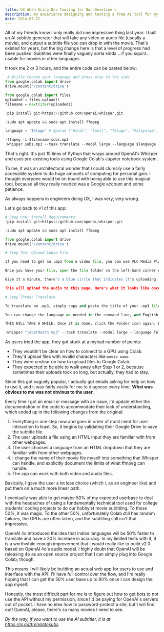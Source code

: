 ```yaml
---
title: UX When Using Dev Tooling for Non-Developers
description: my experience designing and testing a free AI tool for my friends.
date: 2024-07-22
---
```


All of my friends know I only really did one impressive thing last year: I built an AI subtitle generator that will take any video or audio file (usually a movie), and output a subtitle file you can drop in with the movie. That's existed for years, but the big change here is that a level of progress had been pushed: Subtitles were finally vaguely sorta kinda ...if you squint... usable for movies in other languages.

It took me 2 or 3 hours, and the entire code can be pasted below: 

```py
 # @title Choose your language and press play to the side
from google.colab import drive
drive.mount('/content/drive')

from google.colab import files
uploaded = files.upload()
filename = next(iter(uploaded))

!pip install git+https://github.com/openai/whisper.git

!sudo apt update && sudo apt install ffmpeg

language = 'Telugu' # @param ["Hindi", "Tamil", "Telugu", "Malayalam", "Punjabi", "Kannada", "Gujarati", "Bengali", "French", "Japanese", "Korean", "Cantonese", "Spanish", "Portuguese"]

!ffmpeg -i $filename subs.mp3
!whisper subs.mp3 --task translate --model large --language $language --output_dir "/content/drive/My Drive/Subtitles"
```

 That's right. It's just 15 lines of Python that wraps around OpenAI's Whisper and uses pre-existing tools using Google Colab's Jupyter notebook system.

 To me, it was an architectural wonder that I could clumsily use a fairly accessible system to do huge amounts of computing for personal gain. I thought everyone would be on board with being able to use this magical tool, because all they really needed was a Google account and some patience.

 As always happens in engineers doing UX, I was very, very wrong.

 Let's go back to v1 of this app:

```py
# Step One: Install Requirements
!pip install git+https://github.com/openai/whisper.git

!sudo apt update && sudo apt install ffmpeg

from google.colab import drive
drive.mount('/content/drive')

# Step Two: Upload Audio File

If you need to get an .mp3 from a video file, you can use VLC Media Player to do so using this tutorial [here](https://researchguides.case.edu/c.php?g=1286426).

Once you have your file, open the file folder on the left-hand corner of the page. Drag the .mp3 you would like to transcribe into the "Files" section.

Give it a minute, there's a blue circle that indicates it's uploading. Since it's as long as a movie, it'll probably take a few minutes. Stay on this page and wait until it's done.

This will upload the audio to this page. Here's what it looks like once you've uploaded a file:

# Step Three: Translate

To translate an .mp3, simply copy and paste the title of your .mp3 file into the command line below and run the cell. Remember to include the .mp3 at the end.

You can change the language as needed in the command line, and English is the default output.

THIS WILL TAKE A WHILE. Once it is done, click the Folder icon again. Wala! There is your SRT. Enjoy!!!

!whisper "jabardasth.mp3" --task translate --model large --language Telugu --output_dir "/content/drive/My Drive/Subtitles"
```


As users tried the app, they got stuck at a myriad number of points:

- They wouldn't be clear on how to connect to a GPU using Colab.
- They'd upload files with invalid characters like `movie name`.
- They were unclear on how to upload files to Google Colab.
- They expected to be able to walk away after Step 1 or 2, because sometimes their uploads took so long, but actually, they had to stay.

Since this got vaguely popular, I actually got emails asking for help on how to use it, and it was fairly easily for me to diagnose every time. **What was obvious to me was not obvious to the user.**

Every time I got an email or message with an issue, I'd update either the documentation or the code to accommodate their lack of understanding, which ended up in the following changes from the original:

1. Everything is one step now and goes in order of most need for user interaction to least. So, it begins by validating their Google Drive to save the subtitle file.
2. The user uploads a file using an HTML input they are familiar with from other webpages.
3. The user chooses a language from an HTML dropdown that they are familiar with from other webpages.
4. I change the name of their movie file myself into something that Whisper can handle, and explicitly document the limits of what ffmpeg can handle.
5. The app can work with both video and audio files.

Basically, I gave the user a lot less choice (which I, as an engineer like) and put them on a much more linear path.

I eventually was able to get maybe 50% of my expected userbase to deal with the headaches of using a fundamentally technical tool used for college students' coding projects to do our hobbyist movie subtitling. To those 50%, it was magic. To the other 50%, unfortunately Colab still has random failures, the GPUs are often taken, and the subtitling still isn't that impressive.

OpenAI 4o introduced the idea that Indian languages will be 50% faster to translate and have a 20% increase in accuracy. In my limited tests with it, it is a worthwhile enough improvement that I would really like to build v2.0 based on OpenAI 4o's audio model. I highly doubt that OpenAI will be releasing 4o as an open source project that I can simply plug into Google Colab, though.

This means I will likely be building an actual web app for users to use and interface with the API. I'll have full control over the flow, and I'm really hoping that I can get the 50% user base up to 90% once I can design the app myself. 

Honestly, the most difficult part for me is to figure out how to get bots to not use the API without my permission, since I'd be paying for OpenAI's servers out of pocket. I have no idea how to password-protect a site, but I will find out! OpenAI, please, there's so many movies I need to see.

*By the way, if you want to use the AI subtitler, it is at https://is.gd/translatesubs.*